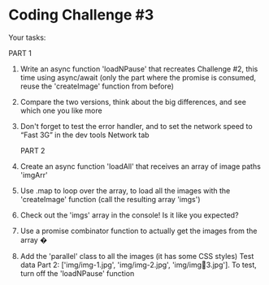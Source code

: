# Coding Challenge #3

Your tasks:

PART 1

1. Write an async function 'loadNPause' that recreates Challenge #2, this time
   using async/await (only the part where the promise is consumed, reuse the
   'createImage' function from before)
2. Compare the two versions, think about the big differences, and see which one
   you like more
3. Don't forget to test the error handler, and to set the network speed to “Fast 3G”
   in the dev tools Network tab

   PART 2

4. Create an async function 'loadAll' that receives an array of image paths
   'imgArr'
5. Use .map to loop over the array, to load all the images with the
   'createImage' function (call the resulting array 'imgs')
6. Check out the 'imgs' array in the console! Is it like you expected?
7. Use a promise combinator function to actually get the images from the array �
8. Add the 'parallel' class to all the images (it has some CSS styles)
   Test data Part 2: ['img/img-1.jpg', 'img/img-2.jpg', 'img/img3.jpg']. To test, turn off the 'loadNPause' function
